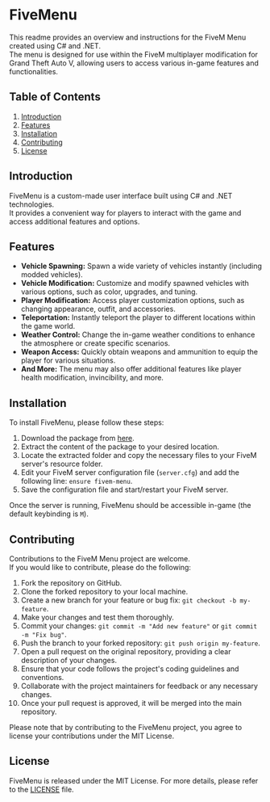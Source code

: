 # FiveMenu

This readme provides an overview and instructions for the FiveM Menu created using C# and .NET.<br />
The menu is designed for use within the FiveM multiplayer modification for Grand Theft Auto V, allowing users to access various in-game features and functionalities.

## Table of Contents
1. [Introduction](#introduction)
2. [Features](#features)
3. [Installation](#installation)
4. [Contributing](#contributing)
5. [License](#license)

## Introduction

FiveMenu is a custom-made user interface built using C# and .NET technologies.<br />
It provides a convenient way for players to interact with the game and access additional features and options.

## Features

- **Vehicle Spawning:** Spawn a wide variety of vehicles instantly (including modded vehicles).
- **Vehicle Modification:** Customize and modify spawned vehicles with various options, such as color, upgrades, and tuning.
- **Player Modification:** Access player customization options, such as changing appearance, outfit, and accessories.
- **Teleportation:** Instantly teleport the player to different locations within the game world.
- **Weather Control:** Change the in-game weather conditions to enhance the atmosphere or create specific scenarios.
- **Weapon Access:** Quickly obtain weapons and ammunition to equip the player for various situations.
- **And More:** The menu may also offer additional features like player health modification, invincibility, and more.

## Installation

To install FiveMenu, please follow these steps:

1. Download the package from [here](https://github.com/mart1d4/FiveMenu/releases/tag/v0.1.0).
2. Extract the content of the package to your desired location.
3. Locate the extracted folder and copy the necessary files to your FiveM server's resource folder.
4. Edit your FiveM server configuration file (`server.cfg`) and add the following line: `ensure fivem-menu`.
5. Save the configuration file and start/restart your FiveM server.

Once the server is running, FiveMenu should be accessible in-game (the default keybinding is `M`).

## Contributing

Contributions to the FiveM Menu project are welcome.<br />
If you would like to contribute, please do the following:

1. Fork the repository on GitHub.
2. Clone the forked repository to your local machine.
3. Create a new branch for your feature or bug fix: `git checkout -b my-feature`.
4. Make your changes and test them thoroughly.
5. Commit your changes: `git commit -m "Add new feature"` or `git commit -m "Fix bug"`.
6. Push the branch to your forked repository: `git push origin my-feature`.
7. Open a pull request on the original repository, providing a clear description of your changes.
8. Ensure that your code follows the project's coding guidelines and conventions.
9. Collaborate with the project maintainers for feedback or any necessary changes.
10. Once your pull request is approved, it will be merged into the main repository.

Please note that by contributing to the FiveMenu project, you agree to license your contributions under the MIT License.

## License

FiveMenu is released under the MIT License. For more details, please refer to the [LICENSE](LICENSE) file.
